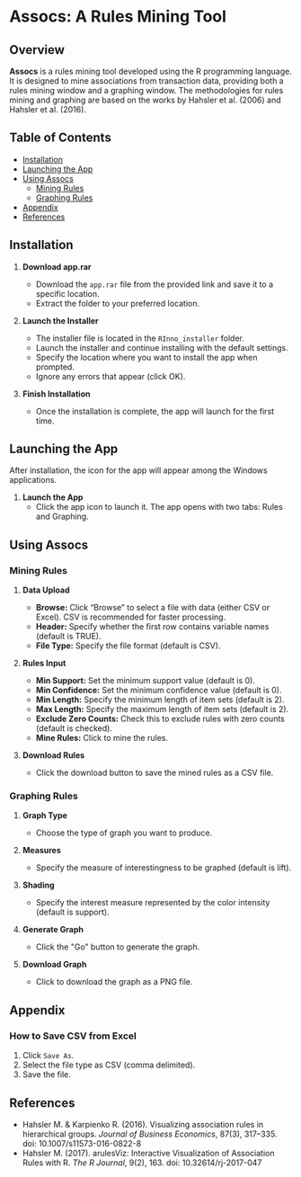 # Assocs: A Rules Mining Tool

## Overview

**Assocs** is a rules mining tool developed using the R programming language. It is designed to mine associations from transaction data, providing both a rules mining window and a graphing window. The methodologies for rules mining and graphing are based on the works by Hahsler et al. (2006) and Hahsler et al. (2016).

## Table of Contents

- [Installation](#installation)
- [Launching the App](#launching-the-app)
- [Using Assocs](#using-assocs)
  - [Mining Rules](#mining-rules)
  - [Graphing Rules](#graphing-rules)
- [Appendix](#appendix)
- [References](#references)

## Installation

1. **Download app.rar**
   - Download the `app.rar` file from the provided link and save it to a specific location.
   - Extract the folder to your preferred location.

2. **Launch the Installer**
   - The installer file is located in the `RInno_installer` folder.
   - Launch the installer and continue installing with the default settings.
   - Specify the location where you want to install the app when prompted.
   - Ignore any errors that appear (click OK).

3. **Finish Installation**
   - Once the installation is complete, the app will launch for the first time.

## Launching the App

After installation, the icon for the app will appear among the Windows applications.

1. **Launch the App**
   - Click the app icon to launch it. The app opens with two tabs: Rules and Graphing.

## Using Assocs

### Mining Rules

1. **Data Upload**
   - **Browse:** Click “Browse” to select a file with data (either CSV or Excel). CSV is recommended for faster processing.
   - **Header:** Specify whether the first row contains variable names (default is TRUE).
   - **File Type:** Specify the file format (default is CSV).

2. **Rules Input**
   - **Min Support:** Set the minimum support value (default is 0).
   - **Min Confidence:** Set the minimum confidence value (default is 0).
   - **Min Length:** Specify the minimum length of item sets (default is 2).
   - **Max Length:** Specify the maximum length of item sets (default is 2).
   - **Exclude Zero Counts:** Check this to exclude rules with zero counts (default is checked).
   - **Mine Rules:** Click to mine the rules.

3. **Download Rules**
   - Click the download button to save the mined rules as a CSV file.

### Graphing Rules

1. **Graph Type**
   - Choose the type of graph you want to produce.

2. **Measures**
   - Specify the measure of interestingness to be graphed (default is lift).

3. **Shading**
   - Specify the interest measure represented by the color intensity (default is support).

4. **Generate Graph**
   - Click the "Go" button to generate the graph.

5. **Download Graph**
   - Click to download the graph as a PNG file.

## Appendix

### How to Save CSV from Excel

1. Click `Save As`.
2. Select the file type as CSV (comma delimited).
3. Save the file.

## References

- Hahsler M. & Karpienko R. (2016). Visualizing association rules in hierarchical groups. *Journal of Business Economics*, 87(3), 317–335. doi: 10.1007/s11573-016-0822-8
- Hahsler M. (2017). arulesViz: Interactive Visualization of Association Rules with R. *The R Journal*, 9(2), 163. doi: 10.32614/rj-2017-047
